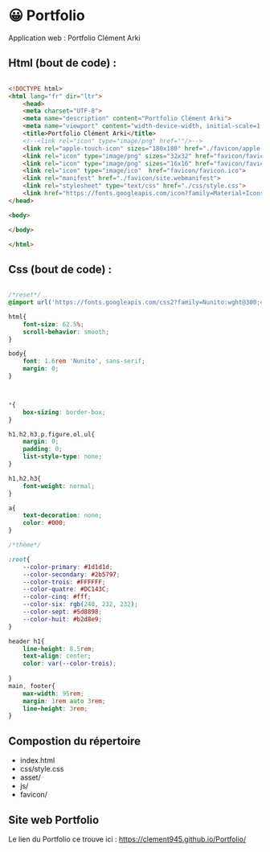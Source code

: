 # &#128512; Portfolio

Application web : Portfolio Clément Arki
## Html (bout de code) :
``` html

<!DOCTYPE html>
<html lang="fr" dir="ltr">
    <head>
    <meta charset="UTF-8">
    <meta name="description" content="Portfolio Clément Arki">
    <meta name="viewport" content="width-device-width, initial-scale=1.0">
    <title>Portfolio Clément Arki</title>
    <!--<link rel="icon" type="image/png" href=""/>-->
    <link rel="apple-touch-icon" sizes="180x180" href="./favicon/apple-touch-icon.png">
    <link rel="icon" type="image/png" sizes="32x32" href="favicon/favicon-32x32.png">
    <link rel="icon" type="image/png" sizes="16x16" href="favicon/favicon-16x16.png">
    <link rel="icon" type="image/ico"  href="favicon/favicon.ico">
    <link rel="manifest" href="./favicon/site.webmanifest">
    <link rel="stylesheet" type="text/css" href="./css/style.css">
    <link href="https://fonts.googleapis.com/icon?family=Material+Icons" rel="stylesheet">
</head>

<body>

</body>

</html>
```
## Css (bout de code) :

``` css

/*reset*/
@import url('https://fonts.googleapis.com/css2?family=Nunito:wght@300;400&family=Open+Sans:wght@300;400;500&display=swap');

html{
    font-size: 62.5%;
    scroll-behavior: smooth;
}

body{
    font: 1.6rem 'Nunito', sans-serif;
    margin: 0;
}



*{
    box-sizing: border-box;
}

h1,h2,h3,p,figure,ol,ul{
    margin: 0;
    padding: 0;
    list-style-type: none;
}

h1,h2,h3{
    font-weight: normal;
}

a{
    text-decoration: none;
    color: #000;
}

/*thème*/

:root{
    --color-primary: #1d1d1d;
    --color-secondary: #2b5797;
    --color-trois: #FFFFFF;
    --color-quatre: #DC143C;
    --color-cinq: #fff;
    --color-six: rgb(240, 232, 232);
    --color-sept: #5d8898;
    --color-huit: #b2d8e9;
}

header h1{
    line-height: 8.5rem;
    text-align: center;
    color: var(--color-trois);
    
}
main, footer{
    max-width: 95rem;
    margin: 1rem auto 3rem;
    line-height: 3rem;
}

```

## Compostion du répertoire
* index.html
* css/style.css
* asset/
* js/
* favicon/

## Site web Portfolio 

Le lien du Portfolio ce trouve ici : https://clement945.github.io/Portfolio/